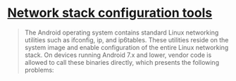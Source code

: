 # [Network stack configuration tools](https://source.android.com/docs/core/architecture/hidl/network-stack#:~:text=The%20Android%20operating%20system%20contains,image%20while%20guaranteeing%20predictable%20behaviour.)
>The Android operating system contains standard Linux networking utilities such as ifconfig, ip, and ip6tables. These utilities reside on the system image and enable configuration of the entire Linux networking stack. On devices running Android 7.x and lower, vendor code is allowed to call these binaries directly, which presents the following problems:
